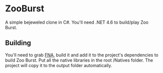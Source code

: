 # ZooBurst
A simple bejeweled clone in C#.
You'll need .NET 4.6 to build/play Zoo Burst.

## Building
You'll need to grab [FNA](https://github.com/flibitijibibo/FNA), build it and add it to the project's dependencies to build Zoo Burst.
Put all the native libraries in the root /Natives folder. The project will copy it to the output folder automatically.
